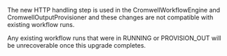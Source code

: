 The new HTTP handling step is used in the CromwellWorkflowEngine and CromwellOutputProvisioner and these changes are not compatible with existing workflow runs.

Any existing workflow runs that were in RUNNING or PROVISION_OUT will be unrecoverable once this upgrade completes.
